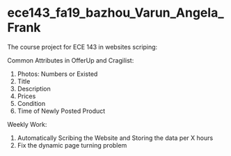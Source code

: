 # ece143_fa19_bazhou_Varun_Angela_Frank
The course project for ECE 143 in websites scriping:

Common Attributes in OfferUp and Cragilist:
1. Photos: Numbers or Existed
2. Title
3. Description 
4. Prices
5. Condition
6. Time of Newly Posted Product

Weekly Work:
1. Automatically Scribing the Website and Storing the data per X hours
2. Fix the dynamic page turning problem